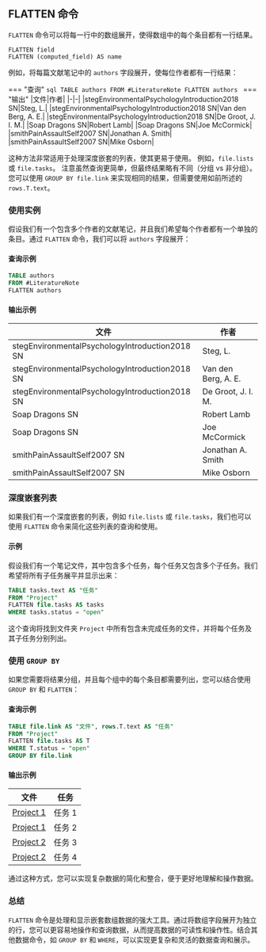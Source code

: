 ## FLATTEN 命令

`FLATTEN` 命令可以将每一行中的数组展开，使得数组中的每个条目都有一行结果。

```
FLATTEN field
FLATTEN (computed_field) AS name
```

例如，将每篇文献笔记中的 `authors` 字段展开，使每位作者都有一行结果：

=== "查询"
    ```sql
    TABLE authors FROM #LiteratureNote
    FLATTEN authors
    ```
=== "输出"
    |文件|作者|
    |-|-|
    |stegEnvironmentalPsychologyIntroduction2018 SN|Steg, L.|
    |stegEnvironmentalPsychologyIntroduction2018 SN|Van den Berg, A. E.|
    |stegEnvironmentalPsychologyIntroduction2018 SN|De Groot, J. I. M.|
    |Soap Dragons SN|Robert Lamb|
    |Soap Dragons SN|Joe McCormick|
    |smithPainAssaultSelf2007 SN|Jonathan A. Smith|
    |smithPainAssaultSelf2007 SN|Mike Osborn|

这种方法非常适用于处理深度嵌套的列表，使其更易于使用。
例如，`file.lists` 或 `file.tasks`。
注意虽然查询更简单，但最终结果略有不同（分组 vs 非分组）。
您可以使用 `GROUP BY file.link` 来实现相同的结果，但需要使用如前所述的 `rows.T.text`。

### 使用实例

假设我们有一个包含多个作者的文献笔记，并且我们希望每个作者都有一个单独的条目。通过 `FLATTEN` 命令，我们可以将 `authors` 字段展开：

#### 查询示例

```sql
TABLE authors
FROM #LiteratureNote
FLATTEN authors
```

#### 输出示例

|文件|作者|
|---|---|
|stegEnvironmentalPsychologyIntroduction2018 SN|Steg, L.|
|stegEnvironmentalPsychologyIntroduction2018 SN|Van den Berg, A. E.|
|stegEnvironmentalPsychologyIntroduction2018 SN|De Groot, J. I. M.|
|Soap Dragons SN|Robert Lamb|
|Soap Dragons SN|Joe McCormick|
|smithPainAssaultSelf2007 SN|Jonathan A. Smith|
|smithPainAssaultSelf2007 SN|Mike Osborn|

### 深度嵌套列表

如果我们有一个深度嵌套的列表，例如 `file.lists` 或 `file.tasks`，我们也可以使用 `FLATTEN` 命令来简化这些列表的查询和使用。

#### 示例

假设我们有一个笔记文件，其中包含多个任务，每个任务又包含多个子任务。我们希望将所有子任务展平并显示出来：

```sql
TABLE tasks.text AS "任务"
FROM "Project"
FLATTEN file.tasks AS tasks
WHERE tasks.status = "open"
```

这个查询将找到文件夹 `Project` 中所有包含未完成任务的文件，并将每个任务及其子任务分别列出。

### 使用 `GROUP BY`

如果您需要将结果分组，并且每个组中的每个条目都需要列出，您可以结合使用 `GROUP BY` 和 `FLATTEN`：

#### 查询示例

```sql
TABLE file.link AS "文件", rows.T.text AS "任务"
FROM "Project"
FLATTEN file.tasks AS T
WHERE T.status = "open"
GROUP BY file.link
```

#### 输出示例

|文件|任务|
|---|---|
|[Project 1](Project1)|任务 1|
|[Project 1](Project1)|任务 2|
|[Project 2](Project2)|任务 3|
|[Project 2](Project2)|任务 4|

通过这种方式，您可以实现复杂数据的简化和整合，便于更好地理解和操作数据。

### 总结

`FLATTEN` 命令是处理和显示嵌套数组数据的强大工具。通过将数组字段展开为独立的行，您可以更容易地操作和查询数据，从而提高数据的可读性和操作性。结合其他数据命令，如 `GROUP BY` 和 `WHERE`，可以实现更复杂和灵活的数据查询和展示。